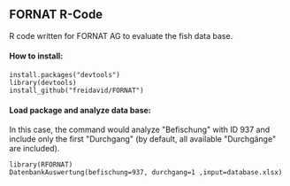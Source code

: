 ## FORNAT R-Code

R code written for FORNAT AG to evaluate the fish data base.

#### How to install:

```install.packages("devtools")
library(devtools)
install_github("freidavid/FORNAT")
```

#### Load package and analyze data base:
In this case, the command would analyze "Befischung" with ID 937 and include only the first "Durchgang" (by default, all available "Durchgänge" are included).

```library(RFORNAT)
DatenbankAuswertung(befischung=937, durchgang=1 ,input=database.xlsx)
```